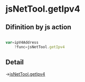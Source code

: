 # jsNetTool.getIpv4

## Difinition by js action

```js.js

var=ipV4Address
	?func=jsNetTool.getIpv4

```

## Detail

->[jsNetTool.getIpv4](https://github.com/puutaro/CommandClick/blob/master/md/developer/js_interface/details/JsNetTool/getIpv4.md)
